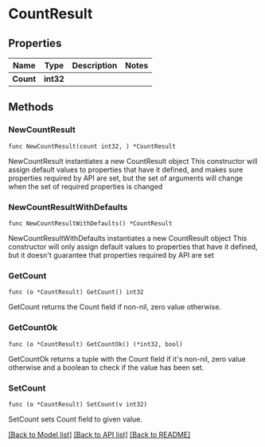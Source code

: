 # CountResult

## Properties

Name | Type | Description | Notes
------------ | ------------- | ------------- | -------------
**Count** | **int32** |  | 

## Methods

### NewCountResult

`func NewCountResult(count int32, ) *CountResult`

NewCountResult instantiates a new CountResult object
This constructor will assign default values to properties that have it defined,
and makes sure properties required by API are set, but the set of arguments
will change when the set of required properties is changed

### NewCountResultWithDefaults

`func NewCountResultWithDefaults() *CountResult`

NewCountResultWithDefaults instantiates a new CountResult object
This constructor will only assign default values to properties that have it defined,
but it doesn't guarantee that properties required by API are set

### GetCount

`func (o *CountResult) GetCount() int32`

GetCount returns the Count field if non-nil, zero value otherwise.

### GetCountOk

`func (o *CountResult) GetCountOk() (*int32, bool)`

GetCountOk returns a tuple with the Count field if it's non-nil, zero value otherwise
and a boolean to check if the value has been set.

### SetCount

`func (o *CountResult) SetCount(v int32)`

SetCount sets Count field to given value.



[[Back to Model list]](../README.md#documentation-for-models) [[Back to API list]](../README.md#documentation-for-api-endpoints) [[Back to README]](../README.md)


